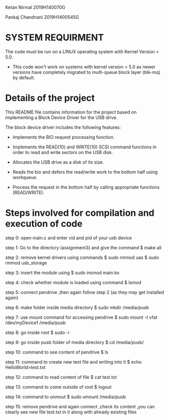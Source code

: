 Ketan Nirmal     2019H140070G

Pankaj Chandnani 2019H1400545G

 SYSTEM REQUIRMENT
======================

The code must be run on a LINUX operating system with Kernel Version < 5.0.

 - This code won't work on systems with kernel version > 5.0 as newer versions have completely migrated to multi-queue block layer (blk-mq) by default.

 Details of the project
=========================

This README file contains information for the project based on implementing a Block Device Driver for the USB drive.

The block device driver includes the following features:

 - Implements the BIO request processing function.

 - Implements the READ(10) and WRITE(10) SCSI command functions in order to read and write sectors on the USB disk.

 - Allocates the USB drive as a disk of its size.

 - Reads the bio and defers the read/write work to the bottom half using workqueue.

 - Process the request in the bottom half by calling appropriate functions (READ/WRITE).


 Steps involved for compilation and execution of code
=====================================================

step 0: open main.c and enter  vid and pid of your usb device

step 1: Go to the directory (assignment3) and give the command  $ make all

step 2: remove kernel drivers using commands   $ sudo rmmod uas 
                                               $ sudo rmmod usb_storage 

step 3: insert the module using  $ sudo insmod main.ko

step 4: check whether module is loaded using command  $ lsmod 

step 5: connect pendrive ,then again follow step 2 (as they may get installed again)

step 6: make folder inside media directory  $ sudo mkdir /media/pusb

step 7: use mount command for accessing pendrive  $ sudo mount -t vfat /dev/myDevice1 /media/pusb

step 8: go inside root  $ sudo -i

step 9: go inside pusb folder of media directory  $ cd /media/pusb/

step 10: command to see content of pendrive  $ ls

step 11: command to create new text file and writing into it  $ echo HelloWorld>test.txt

step 12: command to read content of file  $ cat test.txt

step 13: command to come outside of root  $ logout

step 14: command to unmout $ sudo umount /media/pusb

step 15: remove pendrive and again connect ,check its content ,you can clearly see new file test.txt in it along with already existing files

